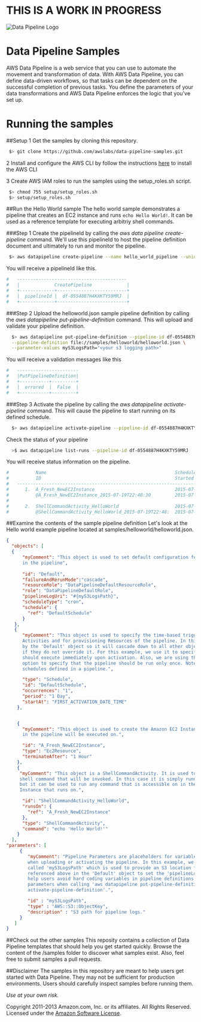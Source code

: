 THIS IS A WORK IN PROGRESS
=====================

![Data Pipeline Logo](https://raw.githubusercontent.com/awslabs/data-pipeline-samples/master/setup/logo/datapipelinelogo.jpeg)

Data Pipeline Samples
=====================
AWS Data Pipeline is a web service that you can use to automate the movement and transformation of data. With AWS Data Pipeline, you can define data-driven workflows, so that tasks can be dependent on the successful completion of previous tasks. You define the parameters of your data transformations and AWS Data Pipeline enforces the logic that you've set up.


# Running the samples
##Setup
1 Get the samples by cloning this repository. 
```sh
 $> git clone https://github.com/awslabs/data-pipeline-samples.git
```

2 Install and configure the AWS CLI by follow the instructions [here](http://docs.aws.amazon.com/cli/latest/userguide/cli-chap-getting-set-up.html) to install the AWS CLI

3 Create AWS IAM roles to run the samples using the setup_roles.sh script.
```sh
 $> chmod 755 setup/setup_roles.sh
 $> setup/setup_roles.sh
```

##Run the Hello World sample
The hello world sample demonstrates a pipeline that creates an EC2 instance and runs `echo Hello World!`. It can be used as a reference template for executing arbitriy shell commands.  

###Step 1
Create the pipelineId by calling the *aws data pipeline create-pipeline* command. We'll use this pipelineId to host the pipeline definition document and ultimately to run and monitor the pipeline. 

```sh
 $> aws datapipeline create-pipeline --name hello_world_pipeline --unique-id hello_world_pipeline 
```

You will receive a pipelineId like this. 
```sh
#   -----------------------------------------
#   |             CreatePipeline             |
#   +-------------+--------------------------+
#   |  pipelineId |  df-0554887H4KXKTY59MRJ  |
#   +-------------+--------------------------+
```

###Step 2
Upload the helloworld.json sample pipeline definition by calling the *aws datapipeline put-pipeline-definition* command. This will upload and validate your pipeline definition. 

```sh
  $> aws datapipeline put-pipeline-definition --pipeline-id df-0554887H4KXKTY59MRJ \
  --pipeline-definition file://samples/helloworld/helloworld.json \
  --parameter-values myS3LogsPath="<your s3 logging path>"
```

You will receive a validation messages like this
```sh
#   ----------------------- 
#   |PutPipelineDefinition|
#   +-----------+---------+
#   |  errored  |  False  |
#   +-----------+---------+
```
###Step 3
Activate the pipeline by calling the *aws datapipeline activate-pipeline* command. This will cause the pipeline to start running on its defined schedule. 

```sh
  $> aws datapipeline activate-pipeline --pipeline-id df-0554887H4KXKTY59MRJ
```

Check the status of your pipeline 
```sh
  >$ aws datapipeline list-runs --pipeline-id df-0554887H4KXKTY59MRJ
```

You will receive status information on the pipeline.  
```sh
#          Name                                                Scheduled Start      Status
#          ID                                                  Started              Ended
#   ---------------------------------------------------------------------------------------------------
#      1.  A_Fresh_NewEC2Instance                              2015-07-19T22:48:30  RUNNING
#          @A_Fresh_NewEC2Instance_2015-07-19T22:48:30         2015-07-19T22:48:35
#   
#      2.  ShellCommandActivity_HelloWorld                     2015-07-19T22:48:30  WAITING_FOR_RUNNER
#          @ShellCommandActivity_HelloWorld_2015-07-19T22:48:  2015-07-19T22:48:34

```
##Examine the contents of the sample pipeline definition 
Let's look at the Hello world example pipeline located at samples/helloworld/helloworld.json. 

```json
{
  "objects": [
  { 
      "myComment": "This object is used to set default configuration for objects 
      in the pipeline",
      
      "id": "Default",
      "failureAndRerunMode":"cascade",
      "resourceRole": "DataPipelineDefaultResourceRole",
      "role": "DataPipelineDefaultRole",
      "pipelineLogUri": "#{myS3LogsPath}",
      "scheduleType": "cron",
      "schedule": {
        "ref": "DefaultSchedule"
      }
   },
   {
      "myComment": "This object is used to specify the time-based trigger for executing 
      Activities and for provisioning Resources of the pipeline. In this case it is used 
      by the 'Default' object so it will cascade down to all other objects in the pipeline 
      if they do not override it. For this example, we use it to specify that our pipeline 
      should execute immediately upon activation. Also, we are using the 'occurrences' 
      option to specify that the pipeline should be run only once. Note: You can have multiple 
      schedules defined in a pipeline.",

      "type": "Schedule",
      "id": "DefaultSchedule",
      "occurrences": "1",
      "period": "1 Day",
      "startAt": "FIRST_ACTIVATION_DATE_TIME"
    },


    { 
      "myComment": "This object is used to create the Amazon EC2 Instance that activities 
      in the pipeline will be executed on.",

      "id": "A_Fresh_NewEC2Instance",
      "type": "Ec2Resource",
      "terminateAfter": "1 Hour"
    },
    {
     "myComment": "This object is a ShellCommandActivity. It is used to specify the linux 
     shell command that will be invoked. In this case it is simply running the 'echo' command, 
     but it can be used to run any command that is accessible on in the commandline shell of the 
     Instance that runs on.",

      "id": "ShellCommandActivity_HelloWorld",
      "runsOn": {
        "ref": "A_Fresh_NewEC2Instance"
      },
      "type": "ShellCommandActivity",
      "command": "echo 'Hello World!'"
    }
  ],
"parameters": [
     {
        "myComment": "Pipeline Parameters are placeholders for variables that a user can specify 
        when uploading or activating the pipeline. In this example, we create a Parameter 
        called 'myS3LogsPath' which is used to provide an S3 location for output logs. It is 
        referenced above in the 'Default' object to set the 'pipelineLogUri' value. Parameters 
        help users avoid hard coding variables in pipeline definitions. Users can supply these 
        parameters when calling 'aws datapipeline put-pipeline-definition' or 'aws datapipeline
        activate-pipeline-definition'.",

        "id" : "myS3LogsPath",
        "type" : "AWS::S3::ObjectKey",
        "description" : "S3 path for pipeline logs."
     }
   ]
}
```

##Check out the other samples
This reposity contains a collection of Data Pipeline templates that should help you get started quickly. Browse the content of the /samples folder to discover what samples exist. Also, feel free to submit samples a pull requests.  




##Disclaimer
The samples in this repository are meant to help users get started with Data Pipeline. They may not be sufficient for production environments. Users should carefully inspect samples before running them.

_Use at your own risk._

Copyright 2011-2013 Amazon.com, Inc. or its affiliates. All Rights Reserved. Licensed under the [Amazon Software License](http://aws.amazon.com/asl/).

